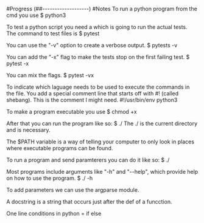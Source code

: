 #Progress
(##-------------------)
#Notes
To run a python program from the cmd you use
    $ python3 <program file>

To test a python script you need a <test file> which is going to run the actual tests.
The command to test files is
    $ pytest <test fiel>

You can use the "-v" option to create a verbose output.
    $ pytests -v <test file>

You can add the "-x" flag to make the tests stop on the first failing test.
    $ pytest -x <test file>

You can mix the flags.
    $ pytest -vx <test file>

To indicate which laguage needs to be used to execute the commands in the file. You add a special comment line that starts off with #! (called shebang).
This is the comment I might need.
    #!/usr/bin/env python3

To make a program executable you use
    $ chmod +x <program file>

After that you can run the program like so:
    $ ./<program file>
The ./ is the current directory and is necessary.

The $PATH variable is a way of telling your computer to only look in places where executable programs can be found.

To run a program and send paramterers you can do it like so:
    $ ./<program file> <parameters>

Most programs include arguments like "-h" and "--help", which provide help on how to use the program.
    $ ./<program file> -h <parameters>

To add parameters we can use the argparse module.

A docstring is a string that occurs just after the def of a funcction.

One line conditions in python
    <variable> = <value if true> if <condition> else <vale if false>
